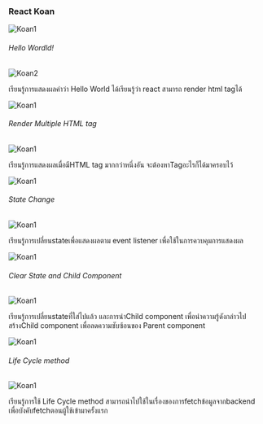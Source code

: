 ### React Koan

![Koan1](images/runTest.png)

###### Hello Wordld!

![Koan2](images/01.PNG)

  เรียนรู้การแสดงผลคำว่า Hello World ได้เรียนรู้ว่า react สามารถ render html tagได้

![Koan1](images/01raw.png)

###### Render Multiple HTML tag

![Koan1](images/02.png)

  เรียนรู้การแสดงผลเมื่อมีHTML tag มากกว่าหนึ่งอัน จะต้องหาTagอะไรก็ได้มาครอบไว้

![Koan1](images/02raw.png)

###### State Change

![Koan1](images/03.png)

  เรียนรู้การเปลี่ยนstateเพื่อแสดงผลตาม event listener เพื่อใช้ในการควบคุมการแสดงผล

![Koan1](images/03raw.png)

###### Clear State and Child Component

![Koan1](images/05.png)

  เรียนรู้การเปลี่ยนstateที่ใส่ไปแล้ว และการนำChild component เพื่อนำความรู้ดังกล่าวไปสร้างChild component เพื่อลดความซับซ้อนของ Parent component

![Koan1](images/05raw.png)

###### Life Cycle method

![Koan1](images/07.png)

  เรียนรู้การใช้ Life Cycle method สามารถนำไปใช้ในเรื่องของการfetchข้อมูลจากbackend เพื่อบังคับfetchตอนผู้ใช้เข้ามาครั้งแรก



